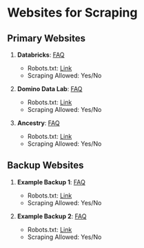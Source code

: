 # Websites for Scraping

## Primary Websites
1. **Databricks**: [FAQ](https://www.databricks.com/product/faq)
   - Robots.txt: [Link](https://www.databricks.com/robots.txt)
   - Scraping Allowed: Yes/No

2. **Domino Data Lab**: [FAQ](https://tickets.dominodatalab.com/hc/en-us/sections/360000203463-FAQ)
   - Robots.txt: [Link](https://tickets.dominodatalab.com/robots.txt)
   - Scraping Allowed: Yes/No

3. **Ancestry**: [FAQ](https://www.ancestry.com/dna/en/legal/us/faq#about-9)
   - Robots.txt: [Link](https://www.ancestry.com/robots.txt)
   - Scraping Allowed: Yes/No

## Backup Websites
1. **Example Backup 1**: [FAQ](#)
   - Robots.txt: [Link](#)
   - Scraping Allowed: Yes/No

2. **Example Backup 2**: [FAQ](#)
   - Robots.txt: [Link](#)
   - Scraping Allowed: Yes/No
